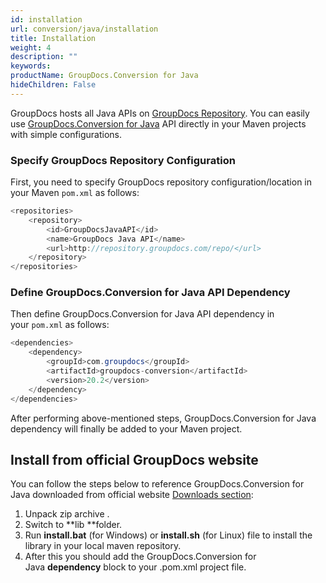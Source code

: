 ```yaml
---
id: installation
url: conversion/java/installation
title: Installation
weight: 4
description: ""
keywords: 
productName: GroupDocs.Conversion for Java
hideChildren: False
---
```

GroupDocs hosts all Java APIs on [GroupDocs Repository](https://repository.groupdocs.com/). You can easily use [GroupDocs.Conversion for Java](https://artifact.groupdocs.com/webapp/#/artifacts/browse/tree/General/repo/com/groupdocs/groupdocs-conversion) API directly in your Maven projects with simple configurations.

### Specify GroupDocs Repository Configuration

First, you need to specify GroupDocs repository configuration/location in your Maven `pom.xml` as follows: 

```csharp
<repositories>
	<repository>
		<id>GroupDocsJavaAPI</id>
		<name>GroupDocs Java API</name>
		<url>http://repository.groupdocs.com/repo/</url>
	</repository>
</repositories>
```

### Define GroupDocs.Conversion for Java API Dependency

Then define GroupDocs.Conversion for Java API dependency in your `pom.xml` as follows:

```csharp
<dependencies>
    <dependency>
        <groupId>com.groupdocs</groupId>
        <artifactId>groupdocs-conversion</artifactId>
        <version>20.2</version> 
    </dependency>
</dependencies>
```

After performing above-mentioned steps, GroupDocs.Conversion for Java dependency will finally be added to your Maven project.

## Install from official GroupDocs website

You can follow the steps below to reference GroupDocs.Conversion for Java downloaded from official website [Downloads section](https://downloads.groupdocs.com/conversion/java):

1.  Unpack zip archive .
2.  Switch to **lib **folder.
3.  Run **install.bat** (for Windows) or **install.sh** (for Linux) file to install the library in your local maven repository.
4.  After this you should add the GroupDocs.Conversion for Java **dependency** block to your .pom.xml project file.
